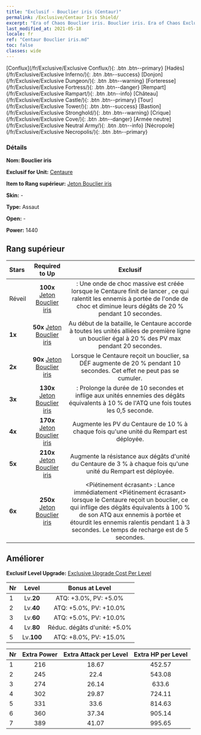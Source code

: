 ```yaml
---
title: "Exclusif - Bouclier iris (Centaur)"
permalink: /Exclusive/Centaur Iris Shield/
excerpt: "Era of Chaos Bouclier iris. Bouclier iris. Era of Chaos Exclusif Bouclier iris. Centaure Exclusif."
last_modified_at: 2021-05-18
locale: fr
ref: "Centaur Bouclier iris.md"
toc: false
classes: wide
---
```

 [Conflux](/fr/Exclusive/Exclusive Conflux/){: .btn .btn--primary} [Hadès](/fr/Exclusive/Exclusive Inferno/){: .btn .btn--success} [Donjon](/fr/Exclusive/Exclusive Dungeon/){: .btn .btn--warning} [Forteresse](/fr/Exclusive/Exclusive Fortress/){: .btn .btn--danger} [Rempart](/fr/Exclusive/Exclusive Rampart/){: .btn .btn--info} [Château](/fr/Exclusive/Exclusive Castle/){: .btn .btn--primary} [Tour](/fr/Exclusive/Exclusive Tower/){: .btn .btn--success} [Bastion](/fr/Exclusive/Exclusive Stronghold/){: .btn .btn--warning} [Crique](/fr/Exclusive/Exclusive Cove/){: .btn .btn--danger} [Armée neutre](/fr/Exclusive/Exclusive Neutral Army/){: .btn .btn--info} [Nécropole](/fr/Exclusive/Exclusive Necropolis/){: .btn .btn--primary} 

### Détails
 **Nom: Bouclier iris** 

 **Exclusif for Unit:** [Centaure](/fr/units/Centaur/) 

 **Item to Rang supérieur:** [Jeton Bouclier iris](/ItemsFR/con_913/)

 **Skin:** -

 **Type:** Assaut

 **Open:** -

 **Power:** 1440

## Rang supérieur

  |     Stars    |  Required to Up | Exclusif |
  |:-------------|:---------------:|:---------------:|
  |  Réveil  | **100x** [Jeton Bouclier iris](/ItemsFR/con_913/) | <Choc traumatique> : Une onde de choc massive est créée lorsque le Centaure finit de lancer <Choc guerrier>, ce qui ralentit les ennemis à portée de l'onde de choc et diminue leurs dégâts de 20 % pendant 10 secondes. |
  | **1x** <i class="fas fa-star"/> | **50x** [Jeton Bouclier iris](/ItemsFR/con_913/) | Au début de la bataille, le Centaure accorde à toutes les unités alliées de première ligne un bouclier égal à 20 % des PV max pendant 20 secondes. |
  | **2x** <i class="fas fa-star"/> | **90x** [Jeton Bouclier iris](/ItemsFR/con_913/) | Lorsque le Centaure reçoit un bouclier, sa DÉF augmente de 20 % pendant 10 secondes. Cet effet ne peut pas se cumuler. |
  | **3x** <i class="fas fa-star"/> | **130x** [Jeton Bouclier iris](/ItemsFR/con_913/) | <Choc traumatique> : Prolonge la durée de 10 secondes et inflige aux unités ennemies des dégâts équivalents à 10 % de l'ATQ une fois toutes les 0,5 seconde. |
  | **4x** <i class="fas fa-star"/> | **170x** [Jeton Bouclier iris](/ItemsFR/con_913/) | Augmente les PV du Centaure de 10 % à chaque fois qu'une unité du Rempart est déployée. |
  | **5x** <i class="fas fa-star"/> | **210x** [Jeton Bouclier iris](/ItemsFR/con_913/) | Augmente la résistance aux dégâts d'unité du Centaure de 3 % à chaque fois qu'une unité du Rempart est déployée. |
  | **6x** <i class="fas fa-star"/> | **250x** [Jeton Bouclier iris](/ItemsFR/con_913/) | <Piétinement écrasant> : Lance immédiatement <Piétinement écrasant> lorsque le Centaure reçoit un bouclier, ce qui inflige des dégâts équivalents à 100 % de son ATQ aux ennemis à portée et étourdit les ennemis ralentis pendant 1 à 3 secondes. Le temps de recharge est de 5 secondes. |


## Améliorer
 **Exclusif Level Upgrade:** [Exclusive Upgrade Cost Per Level](/Exclusive/ExclusiveUpgradeCostPerLevel/)

  |  Nr  |   Level  | Bonus at Level |
  |:-----|:--------:|:--------------:|
  | 1 | Lv.**20** | ATQ: +3.0%, PV: +5.0% |
  | 2 | Lv.**40** | ATQ: +5.0%, PV: +10.0% |
  | 3 | Lv.**60** | ATQ: +5.0%, PV: +10.0% |
  | 4 | Lv.**80** | Réduc. dégâts d'unité: +5.0% |
  | 5 | Lv.**100** | ATQ: +8.0%, PV: +15.0% |


  |  Nr  |  Extra Power | Extra Attack per Level | Extra HP per Level |
  |:-----|:--------:|:--------:|:--------:|
  | 1 | 216 | 18.67 | 452.57 |
  | 2 | 245 | 22.4 | 543.08 |
  | 3 | 274 | 26.14 | 633.6 |
  | 4 | 302 | 29.87 | 724.11 |
  | 5 | 331 | 33.6 | 814.63 |
  | 6 | 360 | 37.34 | 905.14 |
  | 7 | 389 | 41.07 | 995.65 |



